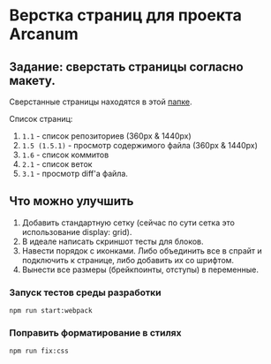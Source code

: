 # Верстка страниц для проекта Arcanum 
## Задание: сверстать страницы согласно макету.

Сверстанные страницы находятся в этой [папке](../../build/pages).

Список страниц:
1. `1.1` - список репозиториев (360px & 1440px)
2. `1.5 (1.5.1)` - просмотр содержимого файла (360px & 1440px)
3. `1.6` - список коммитов
4. `2.1` - список веток
5. `3.1` - просмотр diff'а файла.

## Что можно улучшить
1. Добавить стандартную сетку (сейчас по сути сетка это использование display: grid).
2. В идеале написать скриншот тесты для блоков.
3. Навести порядок с иконками. Либо объединить все в спрайт и подключить к странице, либо добавить их со шрифтом.
4. Вынести все размеры (брейкпоинты, отступы) в переменные.



### Запуск тестов среды разработки 
`npm run start:webpack`
### Поправить форматирование в стилях
`npm run fix:css`


